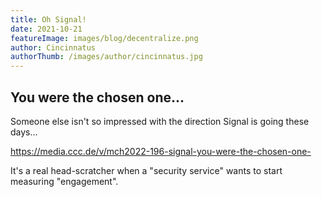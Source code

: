 ```yaml
---
title: Oh Signal!
date: 2021-10-21
featureImage: images/blog/decentralize.png
author: Cincinnatus
authorThumb: /images/author/cincinnatus.jpg
---
```


## You were the chosen one...

Someone else isn't so impressed with the direction Signal is going these days...

https://media.ccc.de/v/mch2022-196-signal-you-were-the-chosen-one-

It's a real head-scratcher when a "security service" wants to start measuring "engagement".